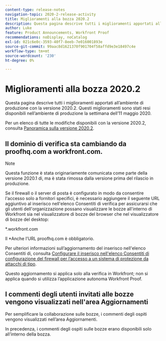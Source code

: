 ```yaml
---
content-type: release-notes
navigation-topic: 2020-2-release-activity
title: Miglioramenti alla bozza 2020.2
description: Questa pagina descrive tutti i miglioramenti apportati all’ambiente di produzione con la versione 2020.2. Questi miglioramenti sono stati resi disponibili nell’ambiente di produzione la settimana dell’11 maggio 2020.
author: Luke
feature: Product Announcements, Workfront Proof
recommendations: noDisplay, noCatalog
exl-id: 021c6e0c-3593-40f7-8eeb-7e016001893e
source-git-commit: 99aac8d1621370f901704f58affd9e3e18497c4e
workflow-type: tm+mt
source-wordcount: '230'
ht-degree: 0%

---
```


# Miglioramenti alla bozza 2020.2

Questa pagina descrive tutti i miglioramenti apportati all’ambiente di produzione con la versione 2020.2. Questi miglioramenti sono stati resi disponibili nell’ambiente di produzione la settimana dell’11 maggio 2020.

Per un elenco di tutte le modifiche disponibili con la versione 2020.2, consulta [Panoramica sulla versione 2020.2](../../../product-announcements/product-releases/2020.2.-release-activity/2020-2-release-overview.md).

## Il dominio di verifica sta cambiando da proofhq.com a workfront.com.

>[!NOTE]
>
>Questa funzione è stata originariamente comunicata come parte della versione 2020.1 di, ma è stata rimossa dalla versione prima del rilascio in produzione.

Se il firewall o il server di posta è configurato in modo da consentire l&#39;accesso solo a fornitori specifici, è necessario aggiungere il seguente URL aggiuntivo al inserisco nell&#39;elenco Consentiti di verifica per assicurarsi che gli utenti dell&#39;organizzazione possano visualizzare le bozze all&#39;interno di Workfront sia nel visualizzatore di bozze del browser che nel visualizzatore di bozze del desktop:

&#42;.workfront.com

Il &#42;Anche l’URL proofhq.com è obbligatorio.

Per ulteriori informazioni sull’aggiornamento del inserisco nell&#39;elenco Consentiti di, consulta [Configurare il inserisco nell&#39;elenco Consentiti di configurazione del firewall per l’accesso a un sistema di protezione da attacchi di tipo](../../../administration-and-setup/get-started-wf-administration/configure-your-firewall.md).

Questo aggiornamento si applica solo alla verifica in Workfront; non si applica quando si utilizza l’applicazione autonoma Workfront Proof.

## I commenti degli utenti invitati alle bozze vengono visualizzati nell&#39;area Aggiornamenti

Per semplificare la collaborazione sulle bozze, i commenti degli ospiti vengono visualizzati nell’area Aggiornamenti.

In precedenza, i commenti degli ospiti sulle bozze erano disponibili solo all’interno della bozza.
